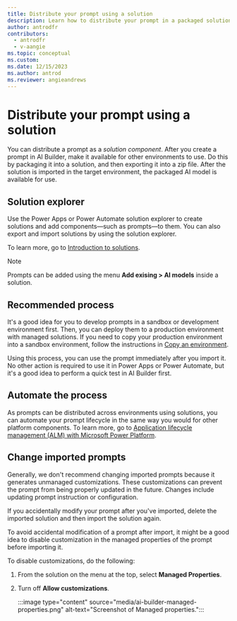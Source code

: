 ```yaml
---
title: Distribute your prompt using a solution
description: Learn how to distribute your prompt in a packaged solution.
author: antrodfr
contributors:
  - antrodfr
  - v-aangie
ms.topic: conceptual
ms.custom: 
ms.date: 12/15/2023
ms.author: antrod
ms.reviewer: angieandrews
---
```


# Distribute your prompt using a solution

You can distribute a prompt as a *solution component*. After you create a prompt in AI Builder, make it available for other environments to use. Do this by packaging it into a solution, and then exporting it into a zip file. After the solution is imported in the target environment, the packaged AI model is available for use.

## Solution explorer

Use the Power Apps or Power Automate solution explorer to create solutions and add components&mdash;such as prompts&mdash;to them. You can also export and import solutions by using the solution explorer.

To learn more, go to [Introduction to solutions](/power-apps/maker/data-platform/solutions-overview).

> [!NOTE]
> Prompts can be added using the menu **Add exising > AI models** inside a solution.

## Recommended process

It's a good idea for you to develop prompts in a sandbox or development environment first. Then, you can deploy them to a production environment with managed solutions. If you need to copy your production environment into a sandbox environment, follow the instructions in [Copy an environment](/power-platform/admin/copy-environment).

Using this process, you can use the prompt immediately after you import it. No other action is required to use it in Power Apps or Power Automate, but it's a good idea to perform a quick test in AI Builder first.

## Automate the process

As prompts can be distributed across environments using solutions, you can automate your prompt lifecycle in the same way you would for other platform components. To learn more, go to
 [Application lifecycle management (ALM) with Microsoft Power Platform](/power-platform/alm).

## Change imported prompts

Generally, we don't recommend changing imported prompts because it generates unmanaged customizations. These customizations can prevent the prompt from being properly updated in the future. Changes include updating prompt instruction or configuration.

If you accidentally modify your prompt after you've imported, delete the imported solution and then import the solution again.

To avoid accidental modification of a prompt after import, it might be a good idea to disable customization in the managed properties of the prompt before importing it.

To disable customizations, do the following:

1. From the solution on the menu at the top, select **Managed Properties**.

1. Turn off **Allow customizations**.

    :::image type="content" source="media/ai-builder-managed-properties.png" alt-text="Screenshot of Managed properties.":::

